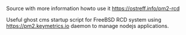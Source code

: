 Source with more information howto use it https://ostreff.info/pm2-rcd

Useful ghost cms startup script for FreeBSD RCD system using https://pm2.keymetrics.io daemon to manage nodejs applications.
